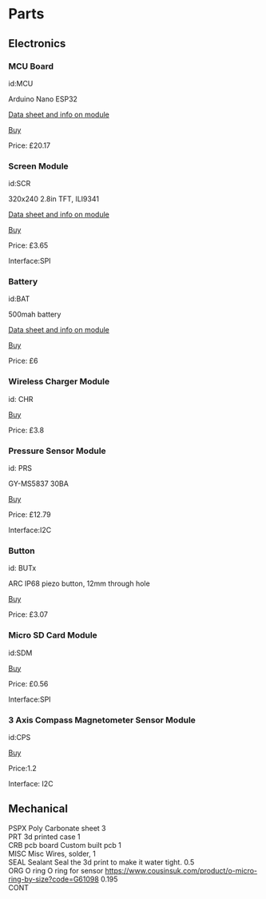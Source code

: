 # Parts

## Electronics

### MCU Board

id:MCU

Arduino Nano ESP32

[Data sheet and info on module](https://docs.arduino.cc/hardware/nano-esp32/)

[Buy](https://www.amazon.co.uk/Arduino-Nano-ESP32-Headers-ABX00083/dp/B0C947BHK5/ref=asc_df_B0C947BHK5?mcid=cb1b9710aa783a9dbc7325047631408c&hvocijid=6716075734272562167-B0C947BHK5-&hvexpln=74&tag=googshopuk-21&linkCode=df0&hvadid=696285193871&hvpos=&hvnetw=g&hvrand=6716075734272562167&hvpone=&hvptwo=&hvqmt=&hvdev=c&hvdvcmdl=&hvlocint=&hvlocphy=9180865&hvtargid=pla-2281435177618&psc=1&gad_source=1)

Price: £20.17


### Screen Module

id:SCR

320x240 2.8in TFT, ILI9341

[Data sheet and info on module](https://www.tztstore.com/goods/show-7997.html)

[Buy](https://www.aliexpress.com/item/32795636902.html?src=google&pdp_npi=4%40dis%21EUR%214.47%213.89%21%21%21%21%21%40%2112000037978001469%21ppc%21%21%21&src=google&albch=shopping&acnt=439-079-4345&isdl=y&slnk=&plac=&mtctp=&albbt=Google_7_shopping&aff_platform=google&aff_short_key=UneMJZVf&gclsrc=aw.ds&albagn=888888&ds_e_adid=&ds_e_matchtype=&ds_e_device=c&ds_e_network=x&ds_e_product_group_id=&ds_e_product_id=es32795636902&ds_e_product_merchant_id=108988894&ds_e_product_country=ES&ds_e_product_language=es&ds_e_product_channel=online&ds_e_product_store_id=&ds_url_v=2&albcp=22050034252&albag=&isSmbAutoCall=false&needSmbHouyi=false&gad_source=1&gad_campaignid=22046374220&gbraid=0AAAAACbpfvbCLRodAEQBBaZPr33VtawPC&gclid=Cj0KCQjw097CBhDIARIsAJ3-nxdBcTuxs6NLLG4xZFL5FbeSb0CWsa6uFX2Si7jYU7my6W92PL1Xl4kaAu_PEALw_wcB)

Price: £3.65

Interface:SPI


### Battery 

id:BAT

500mah battery	

[Data sheet and info on module](https://cdn.shopify.com/s/files/1/0176/3274/files/LP503035_500mAh_3.7V_20190510.pdf?v=1665420199)

[Buy](https://thepihut.com/products/500mah-3-7v-lipo-battery)	

Price: £6			


### Wireless Charger Module	

id: CHR

[Buy](https://www.aliexpress.com/item/1005005003825799.html?spm=a2g0o.productlist.main.33.415cPhWePhWeok&algo_pvid=1adfc853-4cc8-4bc2-bdd8-cdaad8a80c84&algo_exp_id=1adfc853-4cc8-4bc2-bdd8-cdaad8a80c84-32&pdp_ext_f=%7B%22order%22%3A%2225%22%2C%22eval%22%3A%221%22%7D&pdp_npi=4%40dis%21GBP%212.08%212.04%21%21%2119.52%2119.13%21%402103890917505860695315262ea6ef%2112000031313291577%21sea%21UK%214767978686%21ABX&curPageLogUid=ak8yPyFSJ2VK&utparam-url=scene%3Asearch%7Cquery_from%3A)

Price: £3.8	


### Pressure Sensor	Module

id: PRS

GY-MS5837 30BA	

[Buy](https://www.aliexpress.com/item/1005004522471477.html?spm=a2g0o.cart.0.0.3f2538dak5Cq0t&mp=1&pdp_npi=5%40dis%21GBP%21GBP%2013.99%21GBP%2010.49%21%21GBP%2010.49%21%21%21%40211b615317505885094464151e17da%2112000048056069397%21ct%21UK%214767978686%21%211%210)	

Price: £12.79			

Interface:I2C


### Button	

id: BUTx

ARC IP68 piezo button, 12mm through hole	

[Buy](https://www.aliexpress.com/item/1005003286484536.html?spm=a2g0o.order_list.order_list_main.4.4a861802DojY7d)	

Price: £3.07


### Micro SD Card Module

id:SDM	

[Buy](https://www.aliexpress.com/item/1005005302035188.html?spm=a2g0o.productlist.main.3.31922325zqArLa&algo_pvid=7f3dbebb-71c6-4926-87c9-cb0c925791b9&algo_exp_id=7f3dbebb-71c6-4926-87c9-cb0c925791b9-2&pdp_ext_f=%7B%22order%22%3A%222802%22%2C%22eval%22%3A%221%22%7D&pdp_npi=4%40dis%21GBP%210.55%210.55%21%21%210.74%210.74%21%402103867617511129168214186eed8a%2112000032551641256%21sea%21UK%214767978686%21ABX&curPageLogUid=r89zMa6bzo63&utparam-url=scene%3Asearch%7Cquery_from%3A)			

Price: £0.56

Interface:SPI


### 3 Axis Compass Magnetometer Sensor Module	

id:CPS

[Buy](https://www.aliexpress.com/item/1005005121309334.html?gatewayAdapt=glo2esp)	

Price:1.2			

Interface: I2C


## Mechanical

PSPX	Poly Carbonate sheet 			3			
PRT	3d printed case			1			
CRB	pcb board 	Custom built pcb		1			
MISC	Misc 	Wires, solder, 		1			
SEAL	Sealant 	Seal the 3d print to make it water tight.		0.5			
ORG	O ring 	O ring for sensor	https://www.cousinsuk.com/product/o-micro-ring-by-size?code=G61098	0.195			
CONT							